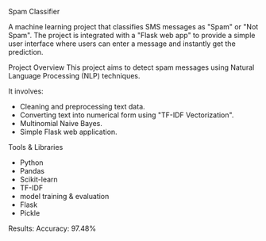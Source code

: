 Spam Classifier

A machine learning project that classifies SMS messages as "Spam" or "Not Spam". The project is integrated with a "Flask web app" to provide a simple user interface where users can enter a message and instantly get the prediction.

Project Overview
This project aims to detect spam messages using Natural Language Processing (NLP) techniques.  

It involves:
- Cleaning and preprocessing text data.
- Converting text into numerical form using "TF-IDF Vectorization".
- Multinomial Naive Bayes.
- Simple Flask web application.

Tools & Libraries
- Python  
- Pandas 
- Scikit-learn
- TF-IDF
- model training & evaluation  
- Flask
- Pickle

Results:
Accuracy: 97.48%
